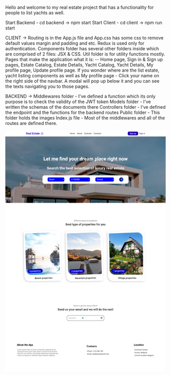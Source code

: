 Hello and welcome to my real estate project that has a functionality for people to list yachts as well.

Start Backend - cd backend -> npm start
Start Client - cd client -> npm run start

CLIENT ->
Routing is in the App.js file and App.css has some css to remove default values margin and padding and etc.
Redux is used only for authentication.
Components folder has several other folders inside which are comprised of 2 files: JSX & CSS.
Util folder is for utility functions mostly.
Pages that make the application what it is: -- Home page, Sign in & Sign up pages, Estate Catalog, Estate Details, Yacht Catalog, Yacht Details, My profile page, Update profile page.
If you wonder where are the list estate, yacht listing components as well as My profile page - Click your name on the right side of the navbar. A modal will pop up below it and you can see the texts navigating you to those pages.


BACKEND ->
Middlewares folder - I've defined a function which its only purpose is to check the validity of the JWT token
Models folder - I've written the schemas of the documents there
Controllers folder - I've defined the endpoint and the functions for the backend routes
Public folder - This folder holds the images 
Index.js file - Most of the middlewares and all of the routes are defined there.

![screenshot](ss1.png)